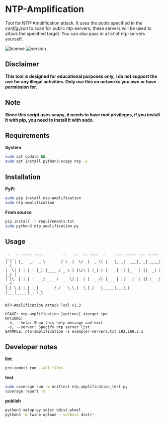 # NTP-Amplification
Tool for NTP-Amplification attack. It uses the pools specified in the *config.json* to scan for public ntp-servers, these servers will be used to attack the specified target. You can also pass in a list of ntp-servers yourself.

![license](https://img.shields.io/badge/license-MIT-brightgreen.svg)
![version](https://img.shields.io/badge/version-1.3-lightgrey.svg)

## Disclaimer
**This tool is designed for educational purposes only, i do not support the use for any illegal activities.
Only use this on networks you own or have permission for.**

## Note

**Since this script uses scapy, it needs to have root privileges, if
you install it with pip, you need to install it with sudo.**

## Requirements

**System**
```bash
sudo apt update &&
sudo apt install python3-scapy ntp -y
```

## Installation

**PyPi**

```bash
sudo pip install ntp-amplification
sudo ntp-amplification
```

**From source**
```bash
pip install -r requirements.txt
sudo python3 ntp_amplification.py
```

## Usage

```
 _   _ _____ ____         _    __  __ ____  _     ___ _____ ___ _____ ____
| \ | |_   _|  _ \       / \  |  \/  |  _ \| |   |_ _|  ___|_ _| ____|  _ \
|  \| | | | | |_) |____ / _ \ | |\/| | |_) | |    | || |_   | ||  _| | |_) |
| |\  | | | |  __/_____/ ___ \| |  | |  __/| |___ | ||  _|  | || |___|  _ <
|_| \_| |_| |_|       /_/   \_\_|  |_|_|   |_____|___|_|   |___|_____|_| \_\


NTP-Amplification Attack Tool v1.3

USAGE: ntp-amplification [options] <target ip>
OPTIONS:
 -h, --help: Show this help message and exit
 -s, --server: Specify ntp server list
EXAMPLE: ntp-amplification -s exampler-servers.txt 192.168.2.1

```

## Developer notes

**lint**
```bash
pre-commit run --all-files
```

**test**
```bash
sudo coverage run -m unittest ntp_amplification_test.py
coverage report -m
```

**publish**
```bash
python3 setup.py sdist bdist_wheel
python3 -m twine upload --verbose dist/*
```
